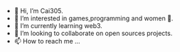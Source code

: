 - 👋 Hi, I’m Cai305.
- 👀 I’m interested in games,programming and women 👀.
- 🌱 I’m currently learning web3.
- 💞️ I’m looking to collaborate on open sources projects.
- 📫 How to reach me ...

<!---
Cai305/Cai305 is a ✨ special ✨ repository because its `README.md` (this file) appears on your GitHub profile.
You can click the Preview link to take a look at your changes.
--->
